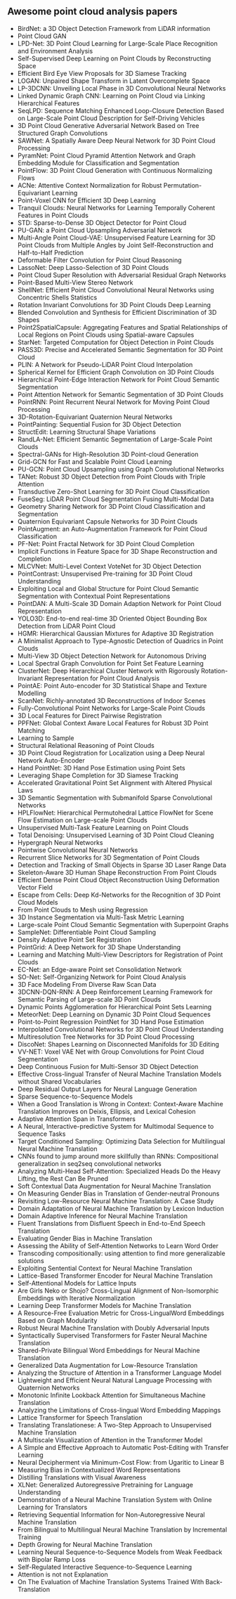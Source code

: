 <h2>Awesome point cloud analysis papers </h2>

<ul>

     
          
             

 <li><a target="_blank" href="https://github.com/manjunath5496/Awesome-point-cloud-analysis-papers/blob/master/apc(1).pdf" style="text-decoration:none;">BirdNet: a 3D Object Detection Framework from LiDAR information</a></li>

 <li><a target="_blank" href="https://github.com/manjunath5496/Awesome-point-cloud-analysis-papers/blob/master/apc(2).pdf" style="text-decoration:none;">Point Cloud GAN</a></li>

<li><a target="_blank" href="https://github.com/manjunath5496/Awesome-point-cloud-analysis-papers/blob/master/apc(3).pdf" style="text-decoration:none;">LPD-Net: 3D Point Cloud Learning for Large-Scale Place Recognition and Environment Analysis</a></li>
 <li><a target="_blank" href="https://github.com/manjunath5496/Awesome-point-cloud-analysis-papers/blob/master/apc(4).pdf" style="text-decoration:none;">Self-Supervised Deep Learning on Point Clouds by Reconstructing Space</a></li>                              
<li><a target="_blank" href="https://github.com/manjunath5496/Awesome-point-cloud-analysis-papers/blob/master/apc(5).pdf" style="text-decoration:none;">Efficient Bird Eye View Proposals for 3D Siamese Tracking</a></li>
<li><a target="_blank" href="https://github.com/manjunath5496/Awesome-point-cloud-analysis-papers/blob/master/apc(6).pdf" style="text-decoration:none;">LOGAN: Unpaired Shape Transform in Latent Overcomplete Space</a></li>
 <li><a target="_blank" href="https://github.com/manjunath5496/Awesome-point-cloud-analysis-papers/blob/master/apc(7).pdf" style="text-decoration:none;">LP-3DCNN: Unveiling Local Phase in 3D Convolutional Neural Networks</a></li>

 <li><a target="_blank" href="https://github.com/manjunath5496/Awesome-point-cloud-analysis-papers/blob/master/apc(8).pdf" style="text-decoration:none;"> Linked Dynamic Graph CNN: Learning on Point Cloud via Linking Hierarchical Features</a></li>
   <li><a target="_blank" href="https://github.com/manjunath5496/Awesome-point-cloud-analysis-papers/blob/master/apc(9).pdf" style="text-decoration:none;">SeqLPD: Sequence Matching Enhanced Loop-Closure Detection Based on Large-Scale Point Cloud Description for Self-Driving Vehicles</a></li>
  
   
 <li><a target="_blank" href="https://github.com/manjunath5496/Awesome-point-cloud-analysis-papers/blob/master/apc(10).pdf" style="text-decoration:none;">3D Point Cloud Generative Adversarial Network Based on Tree Structured Graph Convolutions</a></li>                              
<li><a target="_blank" href="https://github.com/manjunath5496/Awesome-point-cloud-analysis-papers/blob/master/apc(11).pdf" style="text-decoration:none;">SAWNet: A Spatially Aware Deep Neural Network for 3D Point Cloud Processing</a></li>
<li><a target="_blank" href="https://github.com/manjunath5496/Awesome-point-cloud-analysis-papers/blob/master/apc(12).pdf" style="text-decoration:none;">PyramNet: Point Cloud Pyramid Attention Network and Graph Embedding Module for Classification and Segmentation</a></li>
<li><a target="_blank" href="https://github.com/manjunath5496/Awesome-point-cloud-analysis-papers/blob/master/apc(13).pdf" style="text-decoration:none;">PointFlow: 3D Point Cloud Generation with Continuous Normalizing Flows</a></li>

<li><a target="_blank" href="https://github.com/manjunath5496/Awesome-point-cloud-analysis-papers/blob/master/apc(14).pdf" style="text-decoration:none;">ACNe: Attentive Context Normalization for Robust Permutation-Equivariant Learning</a></li>
                              
<li><a target="_blank" href="https://github.com/manjunath5496/Awesome-point-cloud-analysis-papers/blob/master/apc(15).pdf" style="text-decoration:none;">Point-Voxel CNN for Efficient 3D Deep Learning</a></li>

<li><a target="_blank" href="https://github.com/manjunath5496/Awesome-point-cloud-analysis-papers/blob/master/apc(16).pdf" style="text-decoration:none;">Tranquil Clouds: Neural Networks for Learning Temporally Coherent Features in Point Clouds</a></li>

  <li><a target="_blank" href="https://github.com/manjunath5496/Awesome-point-cloud-analysis-papers/blob/master/apc(17).pdf" style="text-decoration:none;">STD: Sparse-to-Dense 3D Object Detector for Point Cloud</a></li>   
  
<li><a target="_blank" href="https://github.com/manjunath5496/Awesome-point-cloud-analysis-papers/blob/master/apc(18).pdf" style="text-decoration:none;">PU-GAN: a Point Cloud Upsampling Adversarial Network</a></li> 

  
<li><a target="_blank" href="https://github.com/manjunath5496/Awesome-point-cloud-analysis-papers/blob/master/apc(19).pdf" style="text-decoration:none;">Multi-Angle Point Cloud-VAE: Unsupervised Feature Learning for 3D Point Clouds from Multiple Angles by Joint Self-Reconstruction and Half-to-Half Prediction</a></li> 

<li><a target="_blank" href="https://github.com/manjunath5496/Awesome-point-cloud-analysis-papers/blob/master/apc(20).pdf" style="text-decoration:none;"> Deformable Filter Convolution for Point Cloud Reasoning</a></li>

<li><a target="_blank" href="https://github.com/manjunath5496/Awesome-point-cloud-analysis-papers/blob/master/apc(21).pdf" style="text-decoration:none;">LassoNet: Deep Lasso-Selection of 3D Point Clouds</a></li>
<li><a target="_blank" href="https://github.com/manjunath5496/Awesome-point-cloud-analysis-papers/blob/master/apc(22).pdf" style="text-decoration:none;">Point Cloud Super Resolution with Adversarial Residual Graph Networks</a></li> 
 <li><a target="_blank" href="https://github.com/manjunath5496/Awesome-point-cloud-analysis-papers/blob/master/apc(23).pdf" style="text-decoration:none;">Point-Based Multi-View Stereo Network</a></li> 
 

   <li><a target="_blank" href="https://github.com/manjunath5496/Awesome-point-cloud-analysis-papers/blob/master/apc(24).pdf" style="text-decoration:none;">ShellNet: Efficient Point Cloud Convolutional Neural Networks using Concentric Shells Statistics</a></li>
 
   <li><a target="_blank" href="https://github.com/manjunath5496/Awesome-point-cloud-analysis-papers/blob/master/apc(25).pdf" style="text-decoration:none;">Rotation Invariant Convolutions for 3D Point Clouds Deep Learning</a></li>                              
 <li><a target="_blank" href="https://github.com/manjunath5496/Awesome-point-cloud-analysis-papers/blob/master/apc(26).pdf" style="text-decoration:none;">Blended Convolution and Synthesis for Efficient Discrimination of 3D Shapes</a></li>
 <li><a target="_blank" href="https://github.com/manjunath5496/Awesome-point-cloud-analysis-papers/blob/master/apc(27).pdf" style="text-decoration:none;">Point2SpatialCapsule: Aggregating Features and Spatial Relationships of Local Regions on Point Clouds using Spatial-aware Capsules</a></li>
   
 
   <li><a target="_blank" href="https://github.com/manjunath5496/Awesome-point-cloud-analysis-papers/blob/master/apc(28).pdf" style="text-decoration:none;">StarNet: Targeted Computation for Object Detection in Point Clouds</a></li>
 
   <li><a target="_blank" href="https://github.com/manjunath5496/Awesome-point-cloud-analysis-papers/blob/master/apc(29).pdf" style="text-decoration:none;">PASS3D: Precise and Accelerated Semantic Segmentation for 3D Point Cloud</a></li>                              

  <li><a target="_blank" href="https://github.com/manjunath5496/Awesome-point-cloud-analysis-papers/blob/master/apc(30).pdf" style="text-decoration:none;">PLIN: A Network for Pseudo-LiDAR Point Cloud Interpolation</a></li>
 
   <li><a target="_blank" href="https://github.com/manjunath5496/Awesome-point-cloud-analysis-papers/blob/master/apc(31).pdf" style="text-decoration:none;">Spherical Kernel for Efficient Graph Convolution on 3D Point Clouds</a></li> 
    <li><a target="_blank" href="https://github.com/manjunath5496/Awesome-point-cloud-analysis-papers/blob/master/apc(32).pdf" style="text-decoration:none;">Hierarchical Point-Edge Interaction Network for Point Cloud Semantic Segmentation</a></li> 

   <li><a target="_blank" href="https://github.com/manjunath5496/Awesome-point-cloud-analysis-papers/blob/master/apc(33).pdf" style="text-decoration:none;">Point Attention Network for Semantic Segmentation of 3D Point Clouds</a></li>                              

  <li><a target="_blank" href="https://github.com/manjunath5496/Awesome-point-cloud-analysis-papers/blob/master/apc(34).pdf" style="text-decoration:none;">PointRNN: Point Recurrent Neural Network for Moving Point Cloud Processing</a></li> 
 
  <li><a target="_blank" href="https://github.com/manjunath5496/Awesome-point-cloud-analysis-papers/blob/master/apc(35).pdf" style="text-decoration:none;">3D-Rotation-Equivariant Quaternion Neural Networks</a></li> 

  <li><a target="_blank" href="https://github.com/manjunath5496/Awesome-point-cloud-analysis-papers/blob/master/apc(36).pdf" style="text-decoration:none;">PointPainting: Sequential Fusion for 3D Object Detection</a></li> 
 
<li><a target="_blank" href="https://github.com/manjunath5496/Awesome-point-cloud-analysis-papers/blob/master/apc(37).pdf" style="text-decoration:none;">StructEdit: Learning Structural Shape Variations</a></li>
 <li><a target="_blank" href="https://github.com/manjunath5496/Awesome-point-cloud-analysis-papers/blob/master/apc(38).pdf" style="text-decoration:none;">RandLA-Net: Efficient Semantic Segmentation of Large-Scale Point Clouds</a></li>
<li><a target="_blank" href="https://github.com/manjunath5496/Awesome-point-cloud-analysis-papers/blob/master/apc(39).pdf" style="text-decoration:none;">Spectral-GANs for High-Resolution 3D Point-cloud Generation</a></li>
 <li><a target="_blank" href="https://github.com/manjunath5496/Awesome-point-cloud-analysis-papers/blob/master/apc(40).pdf" style="text-decoration:none;">Grid-GCN for Fast and Scalable Point Cloud Learning</a></li>                              
<li><a target="_blank" href="https://github.com/manjunath5496/Awesome-point-cloud-analysis-papers/blob/master/apc(41).pdf" style="text-decoration:none;">PU-GCN: Point Cloud Upsampling using Graph Convolutional Networks</a></li>
<li><a target="_blank" href="https://github.com/manjunath5496/Awesome-point-cloud-analysis-papers/blob/master/apc(42).pdf" style="text-decoration:none;">TANet: Robust 3D Object Detection from Point Clouds with Triple Attention</a></li>
 
  <li><a target="_blank" href="https://github.com/manjunath5496/Awesome-point-cloud-analysis-papers/blob/master/apc(43).pdf" style="text-decoration:none;">Transductive Zero-Shot Learning for 3D Point Cloud Classification</a></li>
 <li><a target="_blank" href="https://github.com/manjunath5496/Awesome-point-cloud-analysis-papers/blob/master/apc(44).pdf" style="text-decoration:none;">FuseSeg: LiDAR Point Cloud Segmentation Fusing Multi-Modal Data</a></li>
   <li><a target="_blank" href="https://github.com/manjunath5496/Awesome-point-cloud-analysis-papers/blob/master/apc(45).pdf" style="text-decoration:none;">Geometry Sharing Network for 3D Point Cloud Classification and Segmentation</a></li>  
   
<li><a target="_blank" href="https://github.com/manjunath5496/Awesome-point-cloud-analysis-papers/blob/master/apc(46).pdf" style="text-decoration:none;">Quaternion Equivariant Capsule Networks for 3D Point Clouds</a></li> 
                             
<li><a target="_blank" href="https://github.com/manjunath5496/Awesome-point-cloud-analysis-papers/blob/master/apc(47).pdf" style="text-decoration:none;">PointAugment: an Auto-Augmentation Framework for Point Cloud Classification</a></li>
<li><a target="_blank" href="https://github.com/manjunath5496/Awesome-point-cloud-analysis-papers/blob/master/apc(48).pdf" style="text-decoration:none;">PF-Net: Point Fractal Network for 3D Point Cloud Completion</a></li>

<li><a target="_blank" href="https://github.com/manjunath5496/Awesome-point-cloud-analysis-papers/blob/master/apc(49).pdf" style="text-decoration:none;">Implicit Functions in Feature Space for 3D Shape Reconstruction and Completion</a></li>
                              
<li><a target="_blank" href="https://github.com/manjunath5496/Awesome-point-cloud-analysis-papers/blob/master/apc(50).pdf" style="text-decoration:none;">MLCVNet: Multi-Level Context VoteNet for 3D Object Detection</a></li>
<li><a target="_blank" href="https://github.com/manjunath5496/Awesome-point-cloud-analysis-papers/blob/master/apc(51).pdf" style="text-decoration:none;">PointContrast: Unsupervised Pre-training for 3D Point Cloud Understanding</a></li>
<li><a target="_blank" href="https://github.com/manjunath5496/Awesome-point-cloud-analysis-papers/blob/master/apc(52).pdf" style="text-decoration:none;">Exploiting Local and Global Structure for Point Cloud Semantic Segmentation with Contextual Point Representations</a></li>

<li><a target="_blank" href="https://github.com/manjunath5496/Awesome-point-cloud-analysis-papers/blob/master/apc(53).pdf" style="text-decoration:none;">PointDAN: A Multi-Scale 3D Domain Adaption Network for Point Cloud Representation</a></li>
 
<li><a target="_blank" href="https://github.com/manjunath5496/Awesome-point-cloud-analysis-papers/blob/master/apc(54).pdf" style="text-decoration:none;">YOLO3D: End-to-end real-time 3D Oriented Object Bounding Box Detection from LiDAR Point Cloud </a></li>

<li><a target="_blank" href="https://github.com/manjunath5496/Awesome-point-cloud-analysis-papers/blob/master/apc(55).pdf" style="text-decoration:none;">HGMR: Hierarchical Gaussian Mixtures for Adaptive 3D Registration</a></li>
 
  <li><a target="_blank" href="https://github.com/manjunath5496/Awesome-point-cloud-analysis-papers/blob/master/apc(56).pdf" style="text-decoration:none;">A Minimalist Approach to Type-Agnostic Detection of Quadrics in Point Clouds</a></li>                              

  <li><a target="_blank" href="https://github.com/manjunath5496/Awesome-point-cloud-analysis-papers/blob/master/apc(57).pdf" style="text-decoration:none;">Multi-View 3D Object Detection Network for Autonomous Driving </a></li>
 
   <li><a target="_blank" href="https://github.com/manjunath5496/Awesome-point-cloud-analysis-papers/blob/master/apc(58).pdf" style="text-decoration:none;">Local Spectral Graph Convolution for Point Set Feature Learning</a></li>
    <li><a target="_blank" href="https://github.com/manjunath5496/Awesome-point-cloud-analysis-papers/blob/master/apc(59).pdf" style="text-decoration:none;">ClusterNet: Deep Hierarchical Cluster Network with Rigorously Rotation-Invariant Representation for Point Cloud Analysis</a></li>
 
  <li><a target="_blank" href="https://github.com/manjunath5496/Awesome-point-cloud-analysis-papers/blob/master/apc(60).pdf" style="text-decoration:none;">PointAE: Point Auto-encoder for 3D Statistical Shape and Texture Modelling</a></li>
 
   <li><a target="_blank" href="https://github.com/manjunath5496/Awesome-point-cloud-analysis-papers/blob/master/apc(61).pdf" style="text-decoration:none;">ScanNet: Richly-annotated 3D Reconstructions of Indoor Scenes</a></li>
 
   <li><a target="_blank" href="https://github.com/manjunath5496/Awesome-point-cloud-analysis-papers/blob/master/apc(62).pdf" style="text-decoration:none;">Fully-Convolutional Point Networks for Large-Scale Point Clouds</a></li>
 
   <li><a target="_blank" href="https://github.com/manjunath5496/Awesome-point-cloud-analysis-papers/blob/master/apc(63).pdf" style="text-decoration:none;">3D Local Features for Direct Pairwise Registration</a></li>                              

  <li><a target="_blank" href="https://github.com/manjunath5496/Awesome-point-cloud-analysis-papers/blob/master/apc(64).pdf" style="text-decoration:none;">PPFNet: Global Context Aware Local Features for Robust 3D Point Matching</a></li>
 
   <li><a target="_blank" href="https://github.com/manjunath5496/Awesome-point-cloud-analysis-papers/blob/master/apc(65).pdf" style="text-decoration:none;">Learning to Sample </a></li> 

   <li><a target="_blank" href="https://github.com/manjunath5496/Awesome-point-cloud-analysis-papers/blob/master/apc(66).pdf" style="text-decoration:none;">Structural Relational Reasoning of Point Clouds</a></li> 
 
   <li><a target="_blank" href="https://github.com/manjunath5496/Awesome-point-cloud-analysis-papers/blob/master/apc(67).pdf" style="text-decoration:none;">3D Point Cloud Registration for Localization using a Deep Neural Network Auto-Encoder</a></li>                              

  <li><a target="_blank" href="https://github.com/manjunath5496/Awesome-point-cloud-analysis-papers/blob/master/apc(68).pdf" style="text-decoration:none;">Hand PointNet: 3D Hand Pose Estimation using Point Sets</a></li> 
 
  
   <li><a target="_blank" href="https://github.com/manjunath5496/Awesome-point-cloud-analysis-papers/blob/master/apc(69).pdf" style="text-decoration:none;">Leveraging Shape Completion for 3D Siamese Tracking</a></li>                              

  <li><a target="_blank" href="https://github.com/manjunath5496/Awesome-point-cloud-analysis-papers/blob/master/apc(70).pdf" style="text-decoration:none;">Accelerated Gravitational Point Set Alignment with Altered Physical Laws</a></li> 
  
 
 <li><a target="_blank" href="https://github.com/manjunath5496/Awesome-point-cloud-analysis-papers/blob/master/apc(71).pdf" style="text-decoration:none;">3D Semantic Segmentation with Submanifold Sparse Convolutional Networks</a></li>
 
 <li><a target="_blank" href="https://github.com/manjunath5496/Awesome-point-cloud-analysis-papers/blob/master/apc(72).pdf" style="text-decoration:none;">HPLFlowNet: Hierarchical Permutohedral Lattice FlowNet for Scene Flow Estimation on Large-scale Point Clouds</a></li> 
 
 
 <li><a target="_blank" href="https://github.com/manjunath5496/Awesome-point-cloud-analysis-papers/blob/master/apc(73).pdf" style="text-decoration:none;">Unsupervised Multi-Task Feature Learning on Point Clouds</a></li>
  <li><a target="_blank" href="https://github.com/manjunath5496/Awesome-point-cloud-analysis-papers/blob/master/apc(74).pdf" style="text-decoration:none;">Total Denoising: Unsupervised Learning of 3D Point Cloud Cleaning</a></li>
    <li><a target="_blank" href="https://github.com/manjunath5496/Awesome-point-cloud-analysis-papers/blob/master/apc(75).pdf" style="text-decoration:none;">Hypergraph Neural Networks</a></li>                        
<li><a target="_blank" href="https://github.com/manjunath5496/Awesome-point-cloud-analysis-papers/blob/master/apc(76).pdf" style="text-decoration:none;">Pointwise Convolutional Neural Networks</a></li>

 <li><a target="_blank" href="https://github.com/manjunath5496/Awesome-point-cloud-analysis-papers/blob/master/apc(77).pdf" style="text-decoration:none;">Recurrent Slice Networks for 3D Segmentation of Point Clouds</a></li> 
 
 
 <li><a target="_blank" href="https://github.com/manjunath5496/Awesome-point-cloud-analysis-papers/blob/master/apc(78).pdf" style="text-decoration:none;">Detection and Tracking of Small Objects in Sparse 3D Laser Range Data</a></li>
  <li><a target="_blank" href="https://github.com/manjunath5496/Awesome-point-cloud-analysis-papers/blob/master/apc(79).pdf" style="text-decoration:none;">Skeleton-Aware 3D Human Shape Reconstruction From Point Clouds</a></li>


 <li><a target="_blank" href="https://github.com/manjunath5496/Awesome-point-cloud-analysis-papers/blob/master/apc(80).pdf" style="text-decoration:none;">Efficient Dense Point Cloud Object Reconstruction Using Deformation Vector Field</a></li> 
 
 
 <li><a target="_blank" href="https://github.com/manjunath5496/Awesome-point-cloud-analysis-papers/blob/master/apc(81).pdf" style="text-decoration:none;">Escape from Cells: Deep Kd-Networks for the Recognition of 3D Point Cloud Models</a></li>
  <li><a target="_blank" href="https://github.com/manjunath5496/Awesome-point-cloud-analysis-papers/blob/master/apc(82).pdf" style="text-decoration:none;">From Point Clouds to Mesh using Regression</a></li>

 <li><a target="_blank" href="https://github.com/manjunath5496/Awesome-point-cloud-analysis-papers/blob/master/apc(83).pdf" style="text-decoration:none;">3D Instance Segmentation via Multi-Task Metric Learning</a></li>
  <li><a target="_blank" href="https://github.com/manjunath5496/Awesome-point-cloud-analysis-papers/blob/master/apc(84).pdf" style="text-decoration:none;">Large-scale Point Cloud Semantic Segmentation with Superpoint Graphs</a></li>

 <li><a target="_blank" href="https://github.com/manjunath5496/Awesome-point-cloud-analysis-papers/blob/master/apc(85).pdf" style="text-decoration:none;">SampleNet: Differentiable Point Cloud Sampling</a></li>
  <li><a target="_blank" href="https://github.com/manjunath5496/Awesome-point-cloud-analysis-papers/blob/master/apc(86).pdf" style="text-decoration:none;">Density Adaptive Point Set Registration</a></li>

 <li><a target="_blank" href="https://github.com/manjunath5496/Awesome-point-cloud-analysis-papers/blob/master/apc(87).pdf" style="text-decoration:none;">PointGrid: A Deep Network for 3D Shape Understanding</a></li>
  <li><a target="_blank" href="https://github.com/manjunath5496/Awesome-point-cloud-analysis-papers/blob/master/apc(88).pdf" style="text-decoration:none;">Learning and Matching Multi-View Descriptors for Registration of Point Clouds</a></li>
  <li><a target="_blank" href="https://github.com/manjunath5496/Awesome-point-cloud-analysis-papers/blob/master/apc(89).pdf" style="text-decoration:none;">EC-Net: an Edge-aware Point set Consolidation Network</a></li>
  
  
  <li><a target="_blank" href="https://github.com/manjunath5496/Awesome-point-cloud-analysis-papers/blob/master/apc(90).pdf" style="text-decoration:none;">SO-Net: Self-Organizing Network for Point Cloud Analysis</a></li>
  <li><a target="_blank" href="https://github.com/manjunath5496/Awesome-point-cloud-analysis-papers/blob/master/apc(91).pdf" style="text-decoration:none;">3D Face Modeling From Diverse Raw Scan Data</a></li>

 <li><a target="_blank" href="https://github.com/manjunath5496/Awesome-point-cloud-analysis-papers/blob/master/apc(92).pdf" style="text-decoration:none;">3DCNN-DQN-RNN: A Deep Reinforcement Learning Framework for Semantic Parsing of Large-scale 3D Point Clouds</a></li>
  <li><a target="_blank" href="https://github.com/manjunath5496/Awesome-point-cloud-analysis-papers/blob/master/apc(93).pdf" style="text-decoration:none;"> Dynamic Points Agglomeration for Hierarchical Point Sets Learning</a></li>
  <li><a target="_blank" href="https://github.com/manjunath5496/Awesome-point-cloud-analysis-papers/blob/master/apc(94).pdf" style="text-decoration:none;">MeteorNet: Deep Learning on Dynamic 3D Point Cloud Sequences</a></li> 
  
   <li><a target="_blank" href="https://github.com/manjunath5496/Awesome-point-cloud-analysis-papers/blob/master/apc(95).pdf" style="text-decoration:none;">Point-to-Point Regression PointNet for 3D Hand Pose Estimation</a></li>  
  
<li><a target="_blank" href="https://github.com/manjunath5496/Awesome-point-cloud-analysis-papers/blob/master/apc(96).pdf" style="text-decoration:none;">Interpolated Convolutional Networks for 3D Point Cloud Understanding</a></li> 
  
  
<li><a target="_blank" href="https://github.com/manjunath5496/Awesome-point-cloud-analysis-papers/blob/master/apc(97).pdf" style="text-decoration:none;">Multiresolution Tree Networks for 3D Point Cloud Processing</a></li>


 <li><a target="_blank" href="https://github.com/manjunath5496/Awesome-point-cloud-analysis-papers/blob/master/apc(98).pdf" style="text-decoration:none;">DiscoNet: Shapes Learning on Disconnected Manifolds for 3D Editing</a></li> 
  
   <li><a target="_blank" href="https://github.com/manjunath5496/Awesome-point-cloud-analysis-papers/blob/master/apc(99).pdf" style="text-decoration:none;">VV-NET: Voxel VAE Net with Group Convolutions for Point Cloud Segmentation</a></li>  
  
<li><a target="_blank" href="https://github.com/manjunath5496/Awesome-point-cloud-analysis-papers/blob/master/apc(100).pdf" style="text-decoration:none;">Deep Continuous Fusion for Multi-Sensor 3D Object Detection</a></li>  
  
 <li><a target="_blank" href="https://github.com/manjunath5496/Awesome-point-cloud-analysis-papers/blob/master/apc(101).pdf" style="text-decoration:none;">Effective Cross-lingual Transfer of Neural Machine Translation Models without Shared Vocabularies</a></li> 
  
   <li><a target="_blank" href="https://github.com/manjunath5496/Awesome-point-cloud-analysis-papers/blob/master/apc(102).pdf" style="text-decoration:none;">Deep Residual Output Layers for Neural Language Generation</a></li> 
  
   
 <li><a target="_blank" href="https://github.com/manjunath5496/Awesome-point-cloud-analysis-papers/blob/master/apc(103).pdf" style="text-decoration:none;">Sparse Sequence-to-Sequence Models </a></li> 
  
   <li><a target="_blank" href="https://github.com/manjunath5496/Awesome-point-cloud-analysis-papers/blob/master/apc(104).pdf" style="text-decoration:none;">When a Good Translation is Wrong in Context: Context-Aware Machine Translation Improves on Deixis, Ellipsis, and Lexical Cohesion</a></li>  
   
 <li><a target="_blank" href="https://github.com/manjunath5496/Awesome-point-cloud-analysis-papers/blob/master/apc(105).pdf" style="text-decoration:none;">Adaptive Attention Span in Transformers</a></li> 
 
<li><a target="_blank" href="https://github.com/manjunath5496/Awesome-point-cloud-analysis-papers/blob/master/apc(106).pdf" style="text-decoration:none;">A Neural, Interactive-predictive System for Multimodal Sequence to Sequence Tasks</a></li> 
  
   <li><a target="_blank" href="https://github.com/manjunath5496/Awesome-point-cloud-analysis-papers/blob/master/apc(107).pdf" style="text-decoration:none;">Target Conditioned Sampling: Optimizing Data Selection for Multilingual Neural Machine Translation</a></li> 
  
   
 <li><a target="_blank" href="https://github.com/manjunath5496/Awesome-point-cloud-analysis-papers/blob/master/apc(108).pdf" style="text-decoration:none;">CNNs found to jump around more skillfully than RNNs: Compositional generalization in seq2seq convolutional networks</a></li> 
  
   <li><a target="_blank" href="https://github.com/manjunath5496/Awesome-point-cloud-analysis-papers/blob/master/apc(109).pdf" style="text-decoration:none;">Analyzing Multi-Head Self-Attention: Specialized Heads Do the Heavy Lifting, the Rest Can Be Pruned</a></li>  
   
 <li><a target="_blank" href="https://github.com/manjunath5496/Awesome-point-cloud-analysis-papers/blob/master/apc(110).pdf" style="text-decoration:none;">Soft Contextual Data Augmentation for Neural Machine Translation</a></li>  
   
<li><a target="_blank" href="https://github.com/manjunath5496/Awesome-point-cloud-analysis-papers/blob/master/apc(111).pdf" style="text-decoration:none;">On Measuring Gender Bias in Translation of Gender-neutral Pronouns</a></li> 
  
   
 <li><a target="_blank" href="https://github.com/manjunath5496/Awesome-point-cloud-analysis-papers/blob/master/apc(112).pdf" style="text-decoration:none;">Revisiting Low-Resource Neural Machine Translation: A Case Study</a></li> 
  
   <li><a target="_blank" href="https://github.com/manjunath5496/Awesome-point-cloud-analysis-papers/blob/master/apc(113).pdf" style="text-decoration:none;">Domain Adaptation of Neural Machine Translation by Lexicon Induction</a></li>  
   
<li><a target="_blank" href="https://github.com/manjunath5496/Awesome-point-cloud-analysis-papers/blob/master/apc(114).pdf" style="text-decoration:none;">Domain Adaptive Inference for Neural Machine Translation</a></li>
 <li><a target="_blank" href="https://github.com/manjunath5496/Awesome-point-cloud-analysis-papers/blob/master/apc(115).pdf" style="text-decoration:none;">Fluent Translations from Disfluent Speech in End-to-End Speech Translation</a></li>  
   
 <li><a target="_blank" href="https://github.com/manjunath5496/Awesome-point-cloud-analysis-papers/blob/master/apc(116).pdf" style="text-decoration:none;">Evaluating Gender Bias in Machine Translation</a></li>   
   
   <li><a target="_blank" href="https://github.com/manjunath5496/Awesome-point-cloud-analysis-papers/blob/master/apc(117).pdf" style="text-decoration:none;">Assessing the Ability of Self-Attention Networks to Learn Word Order</a></li>  
   
 <li><a target="_blank" href="https://github.com/manjunath5496/Awesome-point-cloud-analysis-papers/blob/master/apc(118).pdf" style="text-decoration:none;">Transcoding compositionally: using attention to find more generalizable solutions</a></li>  
   
  <li><a target="_blank" href="https://github.com/manjunath5496/Awesome-point-cloud-analysis-papers/blob/master/apc(119).pdf" style="text-decoration:none;">Exploiting Sentential Context for Neural Machine Translation</a></li> 
  
   <li><a target="_blank" href="https://github.com/manjunath5496/Awesome-point-cloud-analysis-papers/blob/master/apc(120).pdf" style="text-decoration:none;">Lattice-Based Transformer Encoder for Neural Machine Translation</a></li>  
   
 <li><a target="_blank" href="https://github.com/manjunath5496/Awesome-point-cloud-analysis-papers/blob/master/apc(121).pdf" style="text-decoration:none;">Self-Attentional Models for Lattice Inputs</a></li>   
   
   <li><a target="_blank" href="https://github.com/manjunath5496/Awesome-point-cloud-analysis-papers/blob/master/apc(122).pdf" style="text-decoration:none;">Are Girls Neko or Shojo? Cross-Lingual Alignment of Non-Isomorphic Embeddings with Iterative Normalization </a></li>  
     
<li><a target="_blank" href="https://github.com/manjunath5496/Awesome-point-cloud-analysis-papers/blob/master/apc(123).pdf" style="text-decoration:none;">Learning Deep Transformer Models for Machine Translation</a></li>  
   
 <li><a target="_blank" href="https://github.com/manjunath5496/Awesome-point-cloud-analysis-papers/blob/master/apc(124).pdf" style="text-decoration:none;">A Resource-Free Evaluation Metric for Cross-LingualWord Embeddings Based on Graph Modularity</a></li>   
   
   <li><a target="_blank" href="https://github.com/manjunath5496/Awesome-point-cloud-analysis-papers/blob/master/apc(125).pdf" style="text-decoration:none;">Robust Neural Machine Translation with Doubly Adversarial Inputs</a></li>   
   
   <li><a target="_blank" href="https://github.com/manjunath5496/Awesome-point-cloud-analysis-papers/blob/master/apc(126).pdf" style="text-decoration:none;">Syntactically Supervised Transformers for Faster Neural Machine Translation</a></li> 
   
<li><a target="_blank" href="https://github.com/manjunath5496/Awesome-point-cloud-analysis-papers/blob/master/apc(127).pdf" style="text-decoration:none;">Shared-Private Bilingual Word Embeddings for Neural Machine Translation</a></li>  
   
 <li><a target="_blank" href="https://github.com/manjunath5496/Awesome-point-cloud-analysis-papers/blob/master/apc(128).pdf" style="text-decoration:none;">Generalized Data Augmentation for Low-Resource Translation</a></li>   
   
   <li><a target="_blank" href="https://github.com/manjunath5496/Awesome-point-cloud-analysis-papers/blob/master/apc(129).pdf" style="text-decoration:none;">Analyzing the Structure of Attention in a Transformer Language Model</a></li>   
   
   <li><a target="_blank" href="https://github.com/manjunath5496/Awesome-point-cloud-analysis-papers/blob/master/apc(130).pdf" style="text-decoration:none;">Lightweight and Efficient Neural Natural Language Processing with Quaternion Networks</a></li>    
   
<li><a target="_blank" href="https://github.com/manjunath5496/Awesome-point-cloud-analysis-papers/blob/master/apc(131).pdf" style="text-decoration:none;">Monotonic Infinite Lookback Attention for Simultaneous Machine Translation </a></li>   
   
   <li><a target="_blank" href="https://github.com/manjunath5496/Awesome-point-cloud-analysis-papers/blob/master/apc(132).pdf" style="text-decoration:none;">Analyzing the Limitations of Cross-lingual Word Embedding Mappings</a></li>   
   
 <li><a target="_blank" href="https://github.com/manjunath5496/Awesome-point-cloud-analysis-papers/blob/master/apc(133).pdf" style="text-decoration:none;">Lattice Transformer for Speech Translation</a></li>     
   
 
 <li><a target="_blank" href="https://github.com/manjunath5496/Awesome-point-cloud-analysis-papers/blob/master/apc(134).pdf" style="text-decoration:none;">Translating Translationese: A Two-Step Approach to Unsupervised Machine Translation</a></li>

 <li><a target="_blank" href="https://github.com/manjunath5496/Awesome-point-cloud-analysis-papers/blob/master/apc(135).pdf" style="text-decoration:none;">A Multiscale Visualization of Attention in the Transformer Model</a></li>

<li><a target="_blank" href="https://github.com/manjunath5496/Awesome-point-cloud-analysis-papers/blob/master/apc(136).pdf" style="text-decoration:none;">A Simple and Effective Approach to Automatic Post-Editing with Transfer Learning</a></li>
 <li><a target="_blank" href="https://github.com/manjunath5496/Awesome-point-cloud-analysis-papers/blob/master/apc(137).pdf" style="text-decoration:none;">Neural Decipherment via Minimum-Cost Flow: from Ugaritic to Linear B</a></li>                              
<li><a target="_blank" href="https://github.com/manjunath5496/Awesome-point-cloud-analysis-papers/blob/master/apc(138).pdf" style="text-decoration:none;">Measuring Bias in Contextualized Word Representations</a></li>
<li><a target="_blank" href="https://github.com/manjunath5496/Awesome-point-cloud-analysis-papers/blob/master/apc(139).pdf" style="text-decoration:none;">Distilling Translations with Visual Awareness</a></li>
 <li><a target="_blank" href="https://github.com/manjunath5496/Awesome-point-cloud-analysis-papers/blob/master/apc(140).pdf" style="text-decoration:none;">XLNet: Generalized Autoregressive Pretraining for Language Understanding</a></li>

 <li><a target="_blank" href="https://github.com/manjunath5496/Awesome-point-cloud-analysis-papers/blob/master/apc(141).pdf" style="text-decoration:none;"> Demonstration of a Neural Machine Translation System with Online Learning for Translators</a></li>
   <li><a target="_blank" href="https://github.com/manjunath5496/Awesome-point-cloud-analysis-papers/blob/master/apc(142).pdf" style="text-decoration:none;">Retrieving Sequential Information for Non-Autoregressive Neural Machine Translation</a></li>                             
 <li><a target="_blank" href="https://github.com/manjunath5496/Awesome-point-cloud-analysis-papers/blob/master/apc(143).pdf" style="text-decoration:none;">From Bilingual to Multilingual Neural Machine Translation by Incremental Training</a></li>                              
<li><a target="_blank" href="https://github.com/manjunath5496/Awesome-point-cloud-analysis-papers/blob/master/apc(144).pdf" style="text-decoration:none;">Depth Growing for Neural Machine Translation</a></li>
<li><a target="_blank" href="https://github.com/manjunath5496/Awesome-point-cloud-analysis-papers/blob/master/apc(145).pdf" style="text-decoration:none;">Learning Neural Sequence-to-Sequence Models from Weak Feedback with Bipolar Ramp Loss</a></li>
<li><a target="_blank" href="https://github.com/manjunath5496/Awesome-point-cloud-analysis-papers/blob/master/apc(146).pdf" style="text-decoration:none;">Self-Regulated Interactive Sequence-to-Sequence Learning</a></li>
                              
<li><a target="_blank" href="https://github.com/manjunath5496/Awesome-point-cloud-analysis-papers/blob/master/apc(147).pdf" style="text-decoration:none;">Attention is not not Explanation</a></li>

<li><a target="_blank" href="https://github.com/manjunath5496/Awesome-point-cloud-analysis-papers/blob/master/apc(148).pdf" style="text-decoration:none;">On The Evaluation of Machine Translation Systems Trained With Back-Translation</a></li>

</ul>
